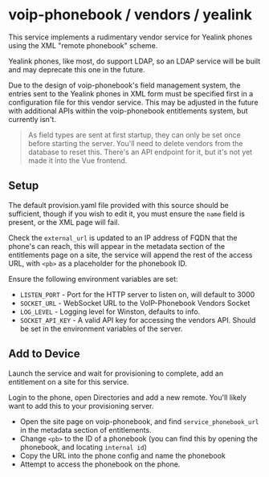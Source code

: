 # voip-phonebook / vendors / yealink

This service implements a rudimentary vendor service for Yealink phones using the XML "remote phonebook" scheme.

Yealink phones, like most, do support LDAP, so an LDAP service will be built and may deprecate this one in the future.

Due to the design of voip-phonebook's field management system, the entries sent to the Yealink phones in XML form
must be specified first in a configuration file for this vendor service.
This may be adjusted in the future with additional APIs within the voip-phonebook entitlements system, but currently isn't.

> As field types are sent at first startup, they can only be set once before starting the server. You'll need to
> delete vendors from the database to reset this. There's an API endpoint for it, but it's not yet made it into
> the Vue frontend.

## Setup

The default provision.yaml file provided with this source should be sufficient, though if you wish to edit it,
you must ensure the `name` field is present, or the XML page will fail. 

Check the `external_url` is updated to an IP address of FQDN that the phone's can reach, this will appear in the 
metadata section of the entitlements page on a site, the service will append the rest of the access URL, with
`<pb>` as a placeholder for the phonebook ID.

Ensure the following environment variables are set:

- `LISTEN_PORT` - Port for the HTTP server to listen on, will default to 3000
- `SOCKET_URL` - WebSocket URL to the VoIP-Phonebook Vendors Socket
- `LOG_LEVEL` - Logging level for Winston, defaults to info.
- `SOCKET_API_KEY` - A valid API key for accessing the vendors API. Should be set in the environment variables of the server.

## Add to Device

Launch the service and wait for provisioning to complete, add an entitlement on a site for this service.

Login to the phone, open Directories and add a new remote. You'll likely want to add this to your provisioning server.

- Open the site page on voip-phonebook, and find `service_phonebook_url` in the metadata section of entitlements.
- Change `<pb>` to the ID of a phonebook (you can find this by opening the phonebook, and locating `internal id`)
- Copy the URL into the phone config and name the phonebook
- Attempt to access the phonebook on the phone.
